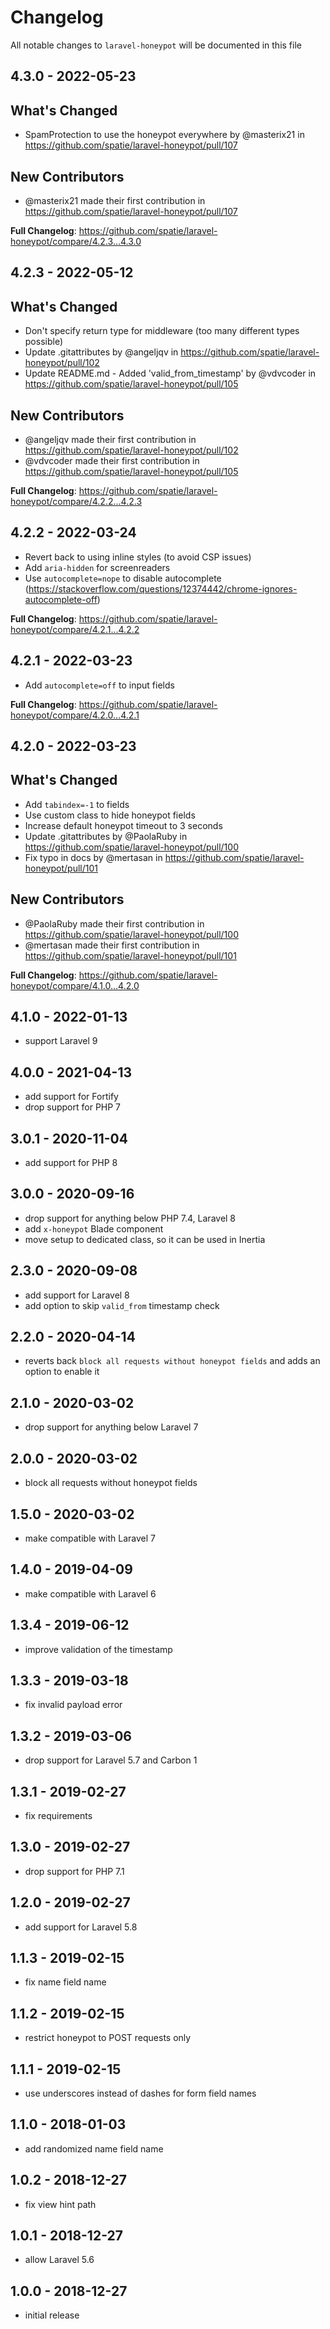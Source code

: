 # Changelog

All notable changes to `laravel-honeypot` will be documented in this file

## 4.3.0 - 2022-05-23

## What's Changed

- SpamProtection to use the honeypot everywhere by @masterix21 in https://github.com/spatie/laravel-honeypot/pull/107

## New Contributors

- @masterix21 made their first contribution in https://github.com/spatie/laravel-honeypot/pull/107

**Full Changelog**: https://github.com/spatie/laravel-honeypot/compare/4.2.3...4.3.0

## 4.2.3 - 2022-05-12

## What's Changed

- Don't specify return type for middleware (too many different types possible)
- Update .gitattributes by @angeljqv in https://github.com/spatie/laravel-honeypot/pull/102
- Update README.md - Added 'valid_from_timestamp' by @vdvcoder in https://github.com/spatie/laravel-honeypot/pull/105

## New Contributors

- @angeljqv made their first contribution in https://github.com/spatie/laravel-honeypot/pull/102
- @vdvcoder made their first contribution in https://github.com/spatie/laravel-honeypot/pull/105

**Full Changelog**: https://github.com/spatie/laravel-honeypot/compare/4.2.2...4.2.3

## 4.2.2 - 2022-03-24

- Revert back to using inline styles (to avoid CSP issues)
- Add `aria-hidden` for screenreaders
- Use `autocomplete=nope` to disable autocomplete (https://stackoverflow.com/questions/12374442/chrome-ignores-autocomplete-off)

**Full Changelog**: https://github.com/spatie/laravel-honeypot/compare/4.2.1...4.2.2

## 4.2.1 - 2022-03-23

- Add `autocomplete=off` to input fields

**Full Changelog**: https://github.com/spatie/laravel-honeypot/compare/4.2.0...4.2.1

## 4.2.0 - 2022-03-23

## What's Changed

- Add `tabindex=-1` to fields
- Use custom class to hide honeypot fields
- Increase default honeypot timeout to 3 seconds
- Update .gitattributes by @PaolaRuby in https://github.com/spatie/laravel-honeypot/pull/100
- Fix typo in docs by @mertasan in https://github.com/spatie/laravel-honeypot/pull/101

## New Contributors

- @PaolaRuby made their first contribution in https://github.com/spatie/laravel-honeypot/pull/100
- @mertasan made their first contribution in https://github.com/spatie/laravel-honeypot/pull/101

**Full Changelog**: https://github.com/spatie/laravel-honeypot/compare/4.1.0...4.2.0

## 4.1.0 - 2022-01-13

- support Laravel 9

## 4.0.0 - 2021-04-13

- add support for Fortify
- drop support for PHP 7

## 3.0.1 - 2020-11-04

- add support for PHP 8

## 3.0.0 - 2020-09-16

- drop support for anything below PHP 7.4, Laravel 8
- add `x-honeypot` Blade component
- move setup to dedicated class, so it can be used in Inertia

## 2.3.0 - 2020-09-08

- add support for Laravel 8
- add option to skip `valid_from` timestamp check

## 2.2.0 - 2020-04-14

- reverts back `block all requests without honeypot fields` and adds an option to enable it

## 2.1.0 - 2020-03-02

- drop support for anything below Laravel 7

## 2.0.0 - 2020-03-02

- block all requests without honeypot fields

## 1.5.0 - 2020-03-02

- make compatible with Laravel 7

## 1.4.0 - 2019-04-09

- make compatible with Laravel 6

## 1.3.4 - 2019-06-12

- improve validation of the timestamp

## 1.3.3 - 2019-03-18

- fix invalid payload error

## 1.3.2 - 2019-03-06

- drop support for Laravel 5.7 and Carbon 1

## 1.3.1 - 2019-02-27

- fix requirements

## 1.3.0 - 2019-02-27

- drop support for PHP 7.1

## 1.2.0 - 2019-02-27

- add support for Laravel 5.8

## 1.1.3 - 2019-02-15

- fix name field name

## 1.1.2 - 2019-02-15

- restrict honeypot to POST requests only

## 1.1.1 - 2019-02-15

- use underscores instead of dashes for form field names

## 1.1.0 - 2018-01-03

- add randomized name field name

## 1.0.2 - 2018-12-27

- fix view hint path

## 1.0.1 - 2018-12-27

- allow Laravel 5.6

## 1.0.0 - 2018-12-27

- initial release
